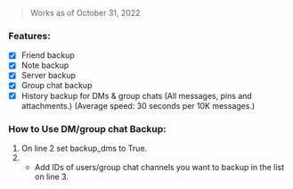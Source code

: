 > Works as of October 31, 2022

### Features:
- [x] Friend backup
- [x] Note backup
- [x] Server backup
- [x] Group chat backup
- [x] History backup for DMs & group chats (All messages, pins and attachments.) (Average speed: 30 seconds per 10K messages.)

### How to Use DM/group chat Backup:
1. On line 2 set backup_dms to True.
2. - Add IDs of users/group chat channels you want to backup in the list on line 3.
